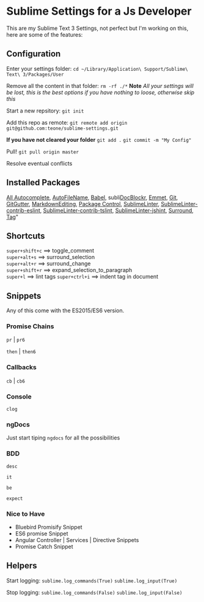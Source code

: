 # Sublime Settings for a Js Developer

This are my Sublime Text 3 Settings, not perfect but I'm working on this, here are some of the features:

## Configuration


Enter your settings folder:
`cd ~/Library/Application\ Support/Sublime\ Text\ 3/Packages/User`

Remove all the content in that folder:
`rm -rf ./*` **Note** _All your settings will be lost, this is the best options if you have nothing to loose, otherwise skip this_

Start a new repsitory:
`git init`

Add this repo as remote:
`git remote add origin git@github.com:teone/sublime-settings.git`

**If you have not cleared your folder**
`git add .`
`git commit -m "My Config"`

Pull!
`git pull origin master`

Resolve eventual conflicts

## Installed Packages

[All Autocomplete](https://github.com/alienhard/SublimeAllAutocomplete),
[AutoFileName](https://github.com/BoundInCode/AutoFileName),
[Babel](https://github.com/babel/babel-sublime),
subli[DocBlockr](https://github.com/spadgos/sublime-jsdocs),
[Emmet](https://github.com/sergeche/emmet-sublime),
[Git](https://github.com/kemayo/sublime-text-git),
[GitGutter](https://github.com/jisaacks/GitGutter),
[MarkdownEditing](https://github.com/SublimeText-Markdown/MarkdownEditing),
[Package Control](https://packagecontrol.io/),
[SublimeLinter](https://github.com/SublimeLinter/SublimeLinter3),
[SublimeLinter-contrib-eslint](https://github.com/roadhump/SublimeLinter-eslint),
[SublimeLinter-contrib-tslint](https://github.com/lavrton/SublimeLinter-contrib-tslint),
[SublimeLinter-jshint](https://github.com/devdoc/SublimeLinter-jslint),
[Surround](https://github.com/jcartledge/sublime-surround),
[Tag](https://github.com/titoBouzout/Tag)"

## Shortcuts

`super+shift+c`     ==>     toggle_comment <br>
`super+alt+s`       ==>     surround_selection <br>
`super+alt+r`       ==>     surround_change <br>
`super+shift+r`     ==>     expand_selection_to_paragraph <br>
`super+l`           ==>     lint tags
`super+ctrl+i`      ==>     indent tag in document

## Snippets

Any of this come with the ES2015/ES6 version.

### Promise Chains

`pr` | `pr6`

`then` | `then6`

### Callbacks

`cb` | `cb6`

### Console

`clog`

### ngDocs

Just start tiping `ngdocs` for all the possibilities

### BDD

`desc`

`it`

`be`

`expect`

### Nice to Have

- Bluebird Promisify Snippet
- ES6 promise Snippet
- Angular Controller | Services | Directive Snippets
- Promise Catch Snippet

## Helpers 

Start logging:
`sublime.log_commands(True)`
`sublime.log_input(True)`

Stop logging: 
`sublime.log_commands(False)`
`sublime.log_input(False)`

